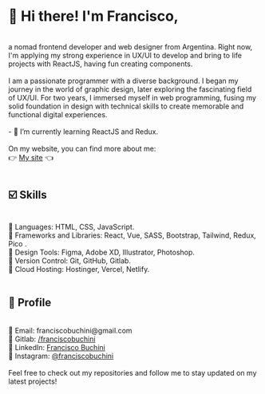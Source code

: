 <h1> 👋 Hi there! I'm Francisco, </h1> <br>
a nomad frontend developer and web designer from Argentina. Right now, I'm applying my strong experience in UX/UI to develop and bring to life projects with ReactJS, having fun creating components. 
<br> <br>
I am a passionate programmer with a diverse background. I began my journey in the world of graphic design, later exploring the fascinating field of UX/UI. For two years, I immersed myself in web programming, fusing my solid foundation in design with technical skills to create memorable and functional digital experiences. <br>
<br>
- 🌱 I’m currently learning ReactJS and Redux. <br>
<br>
On my website, you can find more about me: <br>
👉 <a href="https://franciscobuchini.vercel.app/" target="_blank">My site</a> 👈 <br>
<br>
<h2> ☑️ Skills </h2> <br>
🔸 Languages: HTML, CSS, JavaScript. <br>
🔸 Frameworks and Libraries: React, Vue, SASS, Bootstrap, Tailwind, Redux, Pico . <br>
🔸 Design Tools: Figma, Adobe XD, Illustrator, Photoshop. <br>
🔸 Version Control: Git, GitHub, Gitlab. <br>
🔸 Cloud Hosting: Hostinger, Vercel, Netlify. <br>
<br>
<h2> 🤙 Profile </h2> <br>
🔸 Email: franciscobuchini@gmail.com <br>
🔸 Gitlab: <a href="https://gitlab.com/franciscobuchini" target="_blank">/franciscobuchini</a> <br> 
🔸 LinkedIn: <a href="https://www.linkedin.com/in/franciscobuchini/" target="_blank">Francisco Buchini</a> <br>
🔸 Instagram: <a href="https://www.instagram.com/franciscobuchini/" target="_blank">@franciscobuchini</a> <br> 
<br>
Feel free to check out my repositories and follow me to stay updated on my latest projects! <br>
